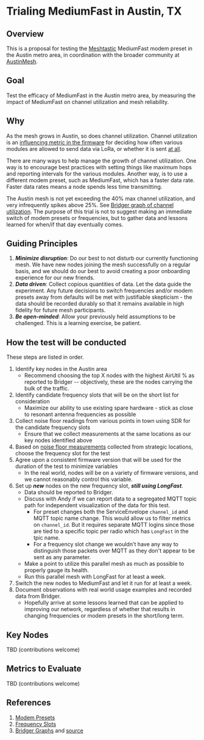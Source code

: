# Trialing MediumFast in Austin, TX

## Overview

This is a proposal for testing the [Meshtastic](https://meshtastic.org) MediumFast modem preset in the Austin metro area, in coordination with the broader community at [AustinMesh](https://www.austinmesh.org).

## Goal

Test the efficacy of MediumFast in the Austin metro area, by measuring the impact of MediumFast on channel utilization and mesh reliability.

## Why

As the mesh grows in Austin, so does channel utilization.  Channel utilization is an [influencing metric in the firmware](https://github.com/meshtastic/firmware/blob/master/src/airtime.h#L49) for deciding how often various modules are allowed to send data via LoRa, or whether it is sent [at all](https://github.com/meshtastic/firmware/blob/master/src/airtime.cpp#L123).

There are many ways to help manage the growth of channel utilization.  One way is to encourage best practices with setting things like maximum hops and reporting intervals for the various modules.  Another way, is to use a different modem preset, such as MediumFast, which has a faster data rate.  Faster data rates means a node spends less time transmitting.

The Austin mesh is not yet exceeding the 40% max channel utilization, and very infrequently spikes above 25%.  See [Bridger graph of channel utilization](https://graphs.austinmesh.org/d/ddpwwgtdxf2m8f/austin-mesh?orgId=1&viewPanel=13&from=now-30d&to=now).  The purpose of this trial is not to suggest making an immediate switch of modem presets or frequencies, but to gather data and lessons learned for when/if that day eventually comes.

## Guiding Principles

1. ***Minimize disruption***: Do our best to not disturb our currently functioning mesh.  We have new nodes joining the mesh successfully on a regular basis, and we should do our best to avoid creating a poor onboarding experience for our new friends.
1. ***Data driven***: Collect copious quantities of data.  Let the data guide the experiment.  Any future decisions to switch frequencies and/or modem presets away from defaults will be met with justifiable skepticism - the data should be recorded durably so that it remains available in high fidelity for future mesh participants.
1. ***Be open-minded***: Allow your previously held assumptions to be challenged.  This is a learning exercise, be patient.

## How the test will be conducted

These steps are listed in order.

1. Identify key nodes in the Austin area
    - Recommend choosing the top X nodes with the highest AirUtil % as reported to Bridger -- objectively, these are the nodes carrying the bulk of the traffic.
1. Identify candidate frequency slots that will be on the short list for consideration
    - Maximize our ability to use existing spare hardware - stick as close to resonant antenna frequencies as possible
1. Collect noise floor readings from various points in town using SDR for the candidate frequency slots
    - Ensure that we collect measurements at the same locations as our key nodes identified above
1. Based on [noise floor measurements](noise-floor-measurements/README.md) collected from strategic locations, choose the frequency slot for the test
1. Agree upon a consistent firmware version that will be used for the duration of the test to minimize variables
    - In the real world, nodes will be on a variety of firmware versions, and we cannot reasonably control this variable.
1. Set up ***new*** nodes on the new frequency slot, ***still using LongFast***.  
    - Data should be reported to Bridger.
    - Discuss with Andy if we can report data to a segregated MQTT topic path for independent visualization of the data for this test.
        - For preset changes both the ServiceEnvelope `channel_id` and MQTT topic name change. This would allow us to filter metrics on `channel_id`. But it requires separate MQTT logins since those are tied to a specific topic per radio which has `LongFast` in the tpic name.
        - For a frequency slot change we wouldn't have any way to distinguish those packets over MQTT as they don't appear to be sent as any parameter.
    - Make a point to utilize this parallel mesh as much as possible to properly gauge its health.
    - Run this parallel mesh with LongFast for at least a week.
1. Switch the new nodes to MediumFast and let it run for at least a week.
1. Document observations with real world usage examples and recorded data from Bridger.
    - Hopefully arrive at some lessons learned that can be applied to improving our network, regardless of whether that results in changing frequencies or modem presets in the short/long term.

## Key Nodes

TBD (contributions welcome)

## Metrics to Evaluate

TBD (contributions welcome)

## References

1. [Modem Presets](https://meshtastic.org/docs/overview/radio-settings/#presets)
1. [Frequency Slots](https://meshtastic.org/docs/overview/radio-settings/#frequency-slot-calculator)
1. [Bridger Graphs](https://graphs.austinmesh.org/) and [source](https://github.com/austinmesh/bridger)
